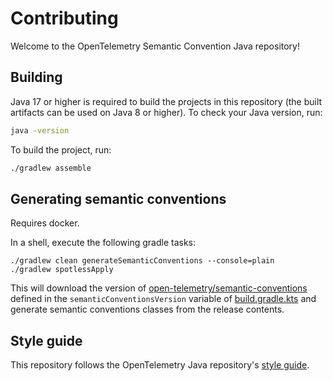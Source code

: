 # Contributing

Welcome to the OpenTelemetry Semantic Convention Java repository!

## Building

Java 17 or higher is required to build the projects in this repository
(the built artifacts can be used on Java 8 or higher).
To check your Java version, run:

```bash
java -version
```

To build the project, run:

```bash
./gradlew assemble
```

## Generating semantic conventions

Requires docker.

In a shell, execute the following gradle tasks:

```shell
./gradlew clean generateSemanticConventions --console=plain
./gradlew spotlessApply
```

This will download the version
of [open-telemetry/semantic-conventions](https://github.com/open-telemetry/semantic-conventions)
defined in the `semanticConventionsVersion` variable of [build.gradle.kts](./build.gradle.kts) and
generate semantic conventions classes from the release contents.

## Style guide

This repository follows the OpenTelemetry Java
repository's [style guide](https://github.com/open-telemetry/opentelemetry-java/blob/main/CONTRIBUTING.md#style-guideline).
